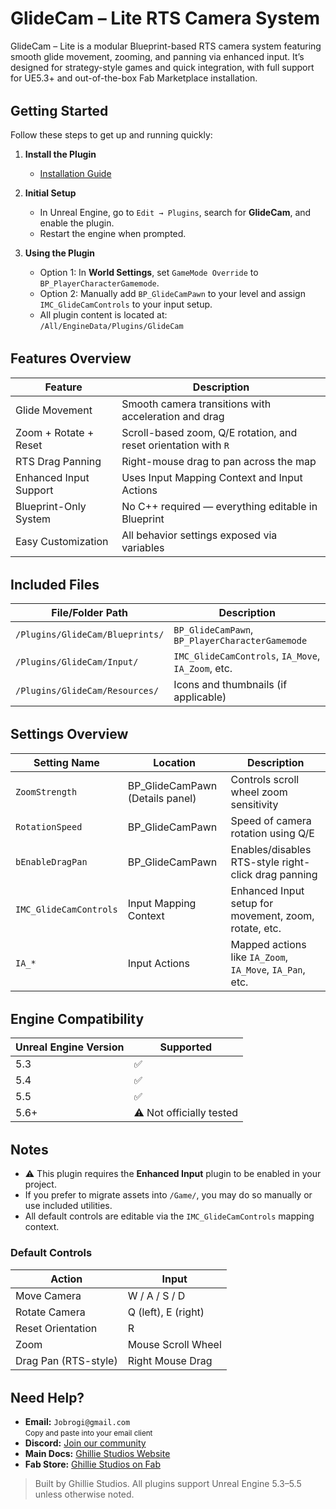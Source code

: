 # GlideCam – Lite RTS Camera System

GlideCam – Lite is a modular Blueprint-based RTS camera system featuring smooth glide movement, zooming, and panning via enhanced input. It’s designed for strategy-style games and quick integration, with full support for UE5.3+ and out-of-the-box Fab Marketplace installation.

<div style="margin-top: 2rem;"></div>

## Getting Started

Follow these steps to get up and running quickly:

1. **Install the Plugin**

   - [Installation Guide](/docs/md/Docs---Installation)

2. **Initial Setup**

   - In Unreal Engine, go to `Edit → Plugins`, search for **GlideCam**, and enable the plugin.
   - Restart the engine when prompted.

3. **Using the Plugin**

   - Option 1: In **World Settings**, set `GameMode Override` to `BP_PlayerCharacterGamemode`.
   - Option 2: Manually add `BP_GlideCamPawn` to your level and assign `IMC_GlideCamControls` to your input setup.
   - All plugin content is located at:  
     `/All/EngineData/Plugins/GlideCam`

<div style="margin-top: 2rem;"></div>

## Features Overview

| Feature                | Description                                                     |
| ---------------------- | --------------------------------------------------------------- |
| Glide Movement         | Smooth camera transitions with acceleration and drag            |
| Zoom + Rotate + Reset  | Scroll-based zoom, Q/E rotation, and reset orientation with `R` |
| RTS Drag Panning       | Right-mouse drag to pan across the map                          |
| Enhanced Input Support | Uses Input Mapping Context and Input Actions                    |
| Blueprint-Only System  | No C++ required — everything editable in Blueprint              |
| Easy Customization     | All behavior settings exposed via variables                     |

<div style="margin-top: 2rem;"></div>

## Included Files

| File/Folder Path                | Description                                        |
| ------------------------------- | -------------------------------------------------- |
| `/Plugins/GlideCam/Blueprints/` | `BP_GlideCamPawn`, `BP_PlayerCharacterGamemode`    |
| `/Plugins/GlideCam/Input/`      | `IMC_GlideCamControls`, `IA_Move`, `IA_Zoom`, etc. |
| `/Plugins/GlideCam/Resources/`  | Icons and thumbnails (if applicable)               |

<div style="margin-top: 2rem;"></div>

## Settings Overview

| Setting Name           | Location                        | Description                                              |
| ---------------------- | ------------------------------- | -------------------------------------------------------- |
| `ZoomStrength`         | BP_GlideCamPawn (Details panel) | Controls scroll wheel zoom sensitivity                   |
| `RotationSpeed`        | BP_GlideCamPawn                 | Speed of camera rotation using Q/E                       |
| `bEnableDragPan`       | BP_GlideCamPawn                 | Enables/disables RTS-style right-click drag panning      |
| `IMC_GlideCamControls` | Input Mapping Context           | Enhanced Input setup for movement, zoom, rotate, etc.    |
| `IA_*`                 | Input Actions                   | Mapped actions like `IA_Zoom`, `IA_Move`, `IA_Pan`, etc. |

<div style="margin-top: 2rem;"></div>

## Engine Compatibility

| Unreal Engine Version | Supported                |
| --------------------- | ------------------------ |
| 5.3                   | ✅                       |
| 5.4                   | ✅                       |
| 5.5                   | ✅                       |
| 5.6+                  | ⚠️ Not officially tested |

<div style="margin-top: 2rem;"></div>

## Notes

- ⚠️ This plugin requires the **Enhanced Input** plugin to be enabled in your project.
- If you prefer to migrate assets into `/Game/`, you may do so manually or use included utilities.
- All default controls are editable via the `IMC_GlideCamControls` mapping context.

### Default Controls

| Action               | Input               |
| -------------------- | ------------------- |
| Move Camera          | W / A / S / D       |
| Rotate Camera        | Q (left), E (right) |
| Reset Orientation    | R                   |
| Zoom                 | Mouse Scroll Wheel  |
| Drag Pan (RTS-style) | Right Mouse Drag    |

<div style="margin-top: 2rem;"></div>

<h2>Need Help?</h2>

<ul>
  <li>
     <strong>Email:</strong> <code>Jobrogi@gmail.com</code><br />
    <small>Copy and paste into your email client</small>
  </li>
  <li>
     <strong>Discord:</strong>
    <a href="https://discord.gg/AFVyqXBSRW" target="_blank" rel="noopener noreferrer">
      Join our community
    </a>
  </li>
  <li>
     <strong>Main Docs:</strong>
    <a href="https://jobrogi.github.io/GhillieStudios" target="_blank" rel="noopener noreferrer">
      Ghillie Studios Website
    </a>
  </li>
  <li>
     <strong>Fab Store:</strong>
    <a href="https://www.fab.com/sellers/Ghillie%20Studios" target="_blank" rel="noopener noreferrer">
      Ghillie Studios on Fab
    </a>
  </li>
</ul>

<blockquote>
  Built by Ghillie Studios. All plugins support Unreal Engine 5.3–5.5 unless otherwise noted.
</blockquote>

